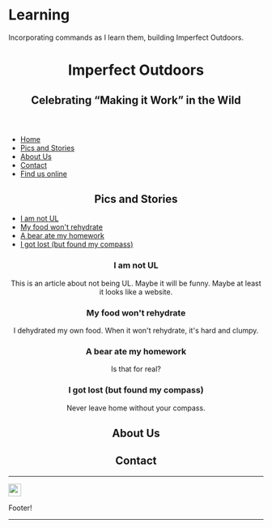 # Learning
Incorporating commands as I learn them, building Imperfect Outdoors.

<!DOCTYPE html>
<html>
<head>
  <meta charset="utf-8">
  <meta name="viewport" content="width=device-width">
  <title>New Skills!</title>
</head>
<body>

<div id="Home">
  <header>
    <h1 align="center">Imperfect Outdoors</h1>
    <h2 align="center">Celebrating <q>Making it Work</q> in the Wild</h2> 
    
  </header>
</div>


<div id="nav">
<nav>
  <ul>
    <li><a href="#Home">Home</a></li>
    <li><a href="#Body">Pics and Stories</a></li>
    <li><a href="#About">About Us</a></li>
   <li><a href="#Contact">Contact</a></li>  
    <li><a href="#Footer">Find us online</a></li>  
  </ul>
</nav>
</div>
 
<div id="Body">
  <h2 align="center">Pics and Stories</h3>
  <ul>
        <li><a href="#UL">I am not UL</a></li>
        <li><a href="#Rehydrate">My food won't rehydrate</a></li>
        <li><a href="#Bear">A bear ate my homework</a></li>
        <li><a href="#Compass">I got lost (but found my compass)</a></li>
  </ul>
</div>

<article id="UL" align="center">
  <h3>I am not UL</h3>
  <p>This is an article about not being UL. Maybe it will be funny. Maybe at least it looks like a website.
  </p>
</article>

<article id="Rehydrate" align="center">
  <h3>My food won't rehydrate</h3>
  <p>I dehydrated my own food. When it won't rehydrate, it's hard and clumpy.
  </p>
</article>

<article id="Bear" align="center">
  <h3>A bear ate my homework</h3>
  <p>Is that for real?
  </p>
</article>

<article id="Compass" align="center">
  <h3>I got lost (but found my compass)</h3>
    <p>Never leave home without your compass.
  </p>
</article>

  
<article id="About">
  <h2 align="center">About Us</h3>
</article>
  
<article id="Contact">
  <h2 align="center">Contact</h3>
</article>  

  
<div id="Footer">
<footer><hr/>
<!--Contact info, social media icons, etc-->
  <img src="https://midflokkurinn.is/wp-content/uploads/2017/11/250ig.png" height="25">
  <p>Footer!</p>
  <hr/>
</footer>  
</div>
  
</body>
</html>
